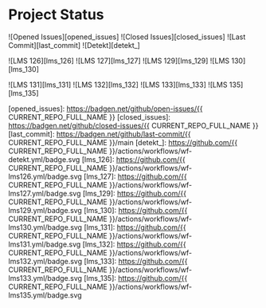 # Project Status

![Opened Issues][opened_issues]
![Closed Issues][closed_issues]
![Last Commit][last_commit]
![Detekt][detekt_]

![LMS 126][lms_126]
![LMS 127][lms_127]
![LMS 129][lms_129]
![LMS 130][lms_130]

![LMS 131][lms_131]
![LMS 132][lms_132]
![LMS 133][lms_133]
![LMS 135][lms_135]

<!-- Change REPO_NAME for the name of your repository -->
[opened_issues]: https://badgen.net/github/open-issues/{{ CURRENT_REPO_FULL_NAME }}
[closed_issues]: https://badgen.net/github/closed-issues/{{ CURRENT_REPO_FULL_NAME }}
[last_commit]: https://badgen.net/github/last-commit/{{ CURRENT_REPO_FULL_NAME }}/main
[detekt_]: https://github.com/{{ CURRENT_REPO_FULL_NAME }}/actions/workflows/wf-detekt.yml/badge.svg
[lms_126]: https://github.com/{{ CURRENT_REPO_FULL_NAME }}/actions/workflows/wf-lms126.yml/badge.svg
[lms_127]: https://github.com/{{ CURRENT_REPO_FULL_NAME }}/actions/workflows/wf-lms127.yml/badge.svg
[lms_129]: https://github.com/{{ CURRENT_REPO_FULL_NAME }}/actions/workflows/wf-lms129.yml/badge.svg
[lms_130]: https://github.com/{{ CURRENT_REPO_FULL_NAME }}/actions/workflows/wf-lms130.yml/badge.svg
[lms_131]: https://github.com/{{ CURRENT_REPO_FULL_NAME }}/actions/workflows/wf-lms131.yml/badge.svg
[lms_132]: https://github.com/{{ CURRENT_REPO_FULL_NAME }}/actions/workflows/wf-lms132.yml/badge.svg
[lms_133]: https://github.com/{{ CURRENT_REPO_FULL_NAME }}/actions/workflows/wf-lms133.yml/badge.svg
[lms_135]: https://github.com/{{ CURRENT_REPO_FULL_NAME }}/actions/workflows/wf-lms135.yml/badge.svg
